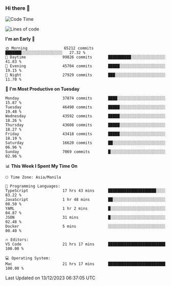 ### Hi there 👋

<!--START_SECTION:waka-->
![Code Time](http://img.shields.io/badge/Code%20Time-4%2C634%20hrs%2040%20mins-blue)

![Lines of code](https://img.shields.io/badge/From%20Hello%20World%20I%27ve%20Written-104.9%20million%20lines%20of%20code-blue)

**I'm an Early 🐤** 

```text
🌞 Morning                65212 commits       ███████░░░░░░░░░░░░░░░░░░   27.32 % 
🌆 Daytime                99826 commits       ██████████░░░░░░░░░░░░░░░   41.83 % 
🌃 Evening                45704 commits       █████░░░░░░░░░░░░░░░░░░░░   19.15 % 
🌙 Night                  27929 commits       ███░░░░░░░░░░░░░░░░░░░░░░   11.70 % 
```
📅 **I'm Most Productive on Tuesday** 

```text
Monday                   37874 commits       ████░░░░░░░░░░░░░░░░░░░░░   15.87 % 
Tuesday                  46490 commits       █████░░░░░░░░░░░░░░░░░░░░   19.48 % 
Wednesday                43592 commits       █████░░░░░░░░░░░░░░░░░░░░   18.26 % 
Thursday                 43608 commits       █████░░░░░░░░░░░░░░░░░░░░   18.27 % 
Friday                   43418 commits       █████░░░░░░░░░░░░░░░░░░░░   18.19 % 
Saturday                 16620 commits       ██░░░░░░░░░░░░░░░░░░░░░░░   06.96 % 
Sunday                   7069 commits        █░░░░░░░░░░░░░░░░░░░░░░░░   02.96 % 
```


📊 **This Week I Spent My Time On** 

```text
🕑︎ Time Zone: Asia/Manila

💬 Programming Languages: 
TypeScript               17 hrs 43 mins      █████████████████████░░░░   83.22 % 
JavaScript               1 hr 48 mins        ██░░░░░░░░░░░░░░░░░░░░░░░   08.50 % 
YAML                     1 hr 2 mins         █░░░░░░░░░░░░░░░░░░░░░░░░   04.87 % 
JSON                     31 mins             █░░░░░░░░░░░░░░░░░░░░░░░░   02.48 % 
Docker                   5 mins              ░░░░░░░░░░░░░░░░░░░░░░░░░   00.40 % 

🔥 Editors: 
VS Code                  21 hrs 17 mins      █████████████████████████   100.00 % 

💻 Operating System: 
Mac                      21 hrs 17 mins      █████████████████████████   100.00 % 
```


 Last Updated on 13/12/2023 06:37:05 UTC
<!--END_SECTION:waka-->


<!--
**rad182/rad182** is a ✨ _special_ ✨ repository because its `README.md` (this file) appears on your GitHub profile.

Here are some ideas to get you started:

- 🔭 I’m currently working on ...
- 🌱 I’m currently learning ...
- 👯 I’m looking to collaborate on ...
- 🤔 I’m looking for help with ...
- 💬 Ask me about ...
- 📫 How to reach me: ...
- 😄 Pronouns: ...
- ⚡ Fun fact: ...
-->
